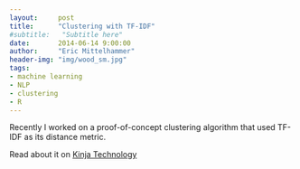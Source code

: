 ```yaml
---
layout:     post
title:      "Clustering with TF-IDF"
#subtitle:   "Subtitle here"
date:       2014-06-14 9:00:00
author:     "Eric Mittelhammer"
header-img: "img/wood_sm.jpg"
tags:
- machine learning
- NLP
- clustering
- R
---
```


Recently I worked on a proof-of-concept clustering algorithm that used TF-IDF as its distance metric.

Read about it on <a href="http://tech.kinja.com/the-kinja-family-tree-1590442849">Kinja Technology</a>
